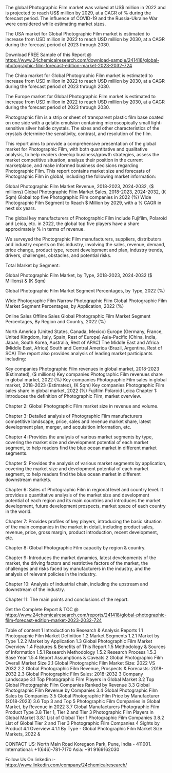 The global Photographic Film market was valued at US$ million in 2022 and is projected to reach US$ million by 2029, at a CAGR of % during the forecast period. The influence of COVID-19 and the Russia-Ukraine War were considered while estimating market sizes.

The USA market for Global  Photographic Film  market is estimated to increase from USD million in 2022 to reach USD million by 2030, at a CAGR during the forecast period of 2023 through 2030.

Download FREE Sample of this Report @ https://www.24chemicalresearch.com/download-sample/241418/global-photographic-film-forecast-edition-market-2023-2032-724

The China market for Global  Photographic Film market is estimated to increase from USD million in 2022 to reach USD million by 2030, at a CAGR during the forecast period of 2023 through 2030.

The Europe market for Global  Photographic Film  market is estimated to increase from USD million in 2022 to reach USD million by 2030, at a CAGR during the forecast period of 2023 through 2030.

Photographic film is a strip or sheet of transparent plastic film base coated on one side with a gelatin emulsion containing microscopically small light-sensitive silver halide crystals. The sizes and other characteristics of the crystals determine the sensitivity, contrast, and resolution of the film.

This report aims to provide a comprehensive presentation of the global market for Photographic Film, with both quantitative and qualitative analysis, to help readers develop business/growth strategies, assess the market competitive situation, analyze their position in the current marketplace, and make informed business decisions regarding Photographic Film. This report contains market size and forecasts of Photographic Film in global, including the following market information:

Global Photographic Film Market Revenue, 2018-2023, 2024-2032, ($ millions)
Global Photographic Film Market Sales, 2018-2023, 2024-2032, (K Sqm)
Global top five Photographic Film companies in 2022 (%)
Wide Photographic Film Segment to Reach $ Million by 2029, with a % CAGR in next six years.

The global key manufacturers of Photographic Film include Fujifilm, Polaroid and Leica, etc. in 2022, the global top five players have a share approximately % in terms of revenue.

We surveyed the Photographic Film manufacturers, suppliers, distributors and industry experts on this industry, involving the sales, revenue, demand, price change, product type, recent development and plan, industry trends, drivers, challenges, obstacles, and potential risks.

Total Market by Segment:

Global Photographic Film Market, by Type, 2018-2023, 2024-2032 ($ Millions) & (K Sqm)

Global Photographic Film Market Segment Percentages, by Type, 2022 (%)

Wide Photographic Film
Narrow Photographic Film
Global Photographic Film Market Segment Percentages, by Application, 2022 (%)

Online Sales
Offline Sales
Global Photographic Film Market Segment Percentages, By Region and Country, 2022 (%)

North America (United States, Canada, Mexico)
Europe (Germany, France, United Kingdom, Italy, Spain, Rest of Europe)
Asia-Pacific (China, India, Japan, South Korea, Australia, Rest of APAC)
The Middle East and Africa (Middle East, Africa)
South and Central America (Brazil, Argentina, Rest of SCA)
The report also provides analysis of leading market participants including:

Key companies Photographic Film revenues in global market, 2018-2023 (Estimated), ($ millions)
Key companies Photographic Film revenues share in global market, 2022 (%)
Key companies Photographic Film sales in global market, 2018-2023 (Estimated), (K Sqm)
Key companies Photographic Film sales share in global market, 2022 (%)
Fujifilm
Polaroid
Leica
Chapter 1: Introduces the definition of Photographic Film, market overview.

Chapter 2: Global Photographic Film market size in revenue and volume.

Chapter 3: Detailed analysis of Photographic Film manufacturers competitive landscape, price, sales and revenue market share, latest development plan, merger, and acquisition information, etc.

Chapter 4: Provides the analysis of various market segments by type, covering the market size and development potential of each market segment, to help readers find the blue ocean market in different market segments.

Chapter 5: Provides the analysis of various market segments by application, covering the market size and development potential of each market segment, to help readers find the blue ocean market in different downstream markets.

Chapter 6: Sales of Photographic Film in regional level and country level. It provides a quantitative analysis of the market size and development potential of each region and its main countries and introduces the market development, future development prospects, market space of each country in the world.

Chapter 7: Provides profiles of key players, introducing the basic situation of the main companies in the market in detail, including product sales, revenue, price, gross margin, product introduction, recent development, etc.

Chapter 8: Global Photographic Film capacity by region & country.

Chapter 9: Introduces the market dynamics, latest developments of the market, the driving factors and restrictive factors of the market, the challenges and risks faced by manufacturers in the industry, and the analysis of relevant policies in the industry.

Chapter 10: Analysis of industrial chain, including the upstream and downstream of the industry.

Chapter 11: The main points and conclusions of the report.

Get the Complete Report & TOC @ https://www.24chemicalresearch.com/reports/241418/global-photographic-film-forecast-edition-market-2023-2032-724

Table of content
1 Introduction to Research & Analysis Reports
1.1 Photographic Film Market Definition
1.2 Market Segments
1.2.1 Market by Type
1.2.2 Market by Application
1.3 Global Photographic Film Market Overview
1.4 Features & Benefits of This Report
1.5 Methodology & Sources of Information
1.5.1 Research Methodology
1.5.2 Research Process
1.5.3 Base Year
1.5.4 Report Assumptions & Caveats
2 Global Photographic Film Overall Market Size
2.1 Global Photographic Film Market Size: 2022 VS 2032
2.2 Global Photographic Film Revenue, Prospects & Forecasts: 2018-2032
2.3 Global Photographic Film Sales: 2018-2032
3 Company Landscape
3.1 Top Photographic Film Players in Global Market
3.2 Top Global Photographic Film Companies Ranked by Revenue
3.3 Global Photographic Film Revenue by Companies
3.4 Global Photographic Film Sales by Companies
3.5 Global Photographic Film Price by Manufacturer (2018-2023)
3.6 Top 3 and Top 5 Photographic Film Companies in Global Market, by Revenue in 2022
3.7 Global Manufacturers Photographic Film Product Type
3.8 Tier 1, Tier 2 and Tier 3 Photographic Film Players in Global Market
3.8.1 List of Global Tier 1 Photographic Film Companies
3.8.2 List of Global Tier 2 and Tier 3 Photographic Film Companies
4 Sights by Product
4.1 Overview
4.1.1 By Type - Global Photographic Film Market Size Markets, 2022 &

CONTACT US:
North Main Road Koregaon Park, Pune, India - 411001.
International: +1(646)-781-7170
Asia: +91 9169162030

Follow Us On linkedin :- https://www.linkedin.com/company/24chemicalresearch/
